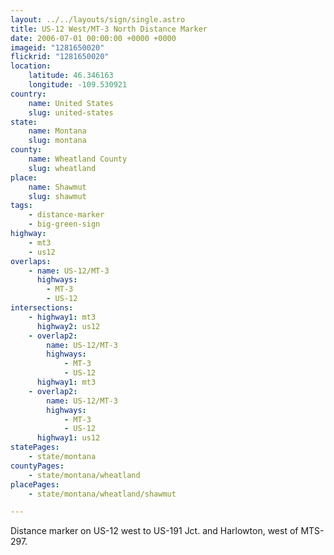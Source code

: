 ```yaml
---
layout: ../../layouts/sign/single.astro
title: US-12 West/MT-3 North Distance Marker
date: 2006-07-01 00:00:00 +0000 +0000
imageid: "1281650020"
flickrid: "1281650020"
location:
    latitude: 46.346163
    longitude: -109.530921
country:
    name: United States
    slug: united-states
state:
    name: Montana
    slug: montana
county:
    name: Wheatland County
    slug: wheatland
place:
    name: Shawmut
    slug: shawmut
tags:
    - distance-marker
    - big-green-sign
highway:
    - mt3
    - us12
overlaps:
    - name: US-12/MT-3
      highways:
        - MT-3
        - US-12
intersections:
    - highway1: mt3
      highway2: us12
    - overlap2:
        name: US-12/MT-3
        highways:
            - MT-3
            - US-12
      highway1: mt3
    - overlap2:
        name: US-12/MT-3
        highways:
            - MT-3
            - US-12
      highway1: us12
statePages:
    - state/montana
countyPages:
    - state/montana/wheatland
placePages:
    - state/montana/wheatland/shawmut

---
```

Distance marker on US-12 west to US-191 Jct. and Harlowton, west of MTS-297.